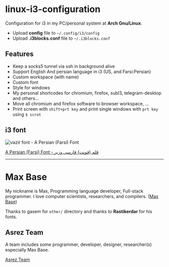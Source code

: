 # linux-i3-configuration

Configuration for i3 in my PC/personal system at **Arch Gnu/Linux**.

- Upload **config** file to `~/.config/i3/config`
- Upload **.i3blocks.conf** file to `~/.i3blocks.conf`


## Features

- Keep a socks5 tunnel via ssh in background alive
- Support English And persian language in i3 (US, and Farsi:Persian)
- Custom workspace (with name)
- Custom font
- Style for windows
- My personal shortcodes for chromium, firefox, subl3, telegram-desktop and others...
- Move all chromium and firefox software to browser workspace, ...
- Print screen with `shift+prt key` and print single windows with `prt key` using `$ scrot`

## i3 font

![vazir font - A Persian (Farsi) Font](https://raw.githubusercontent.com/rastikerdar/vazir-font/master/sample.png)

[A Persian (Farsi) Font - قلم (فونت) فارسی وزیر](https://github.com/rastikerdar/vazir-font)

---------

# Max Base

My nickname is Max, Programming language developer, Full-stack programmer. I love computer scientists, researchers, and compilers. ([Max Base](https://maxbase.org/))

Thanks to gasem for `other/` directory and thanks to **Rastikerdar** for his fonts.

## Asrez Team

A team includes some programmer, developer, designer, researcher(s) especially Max Base.

[Asrez Team](https://www.asrez.com/)
